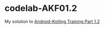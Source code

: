# codelab-AKF01.2
My solution to [Android-Kotling Training Part 1.2](https://codelabs.developers.google.com/codelabs/kotlin-android-training-app-anatomy/#0)
